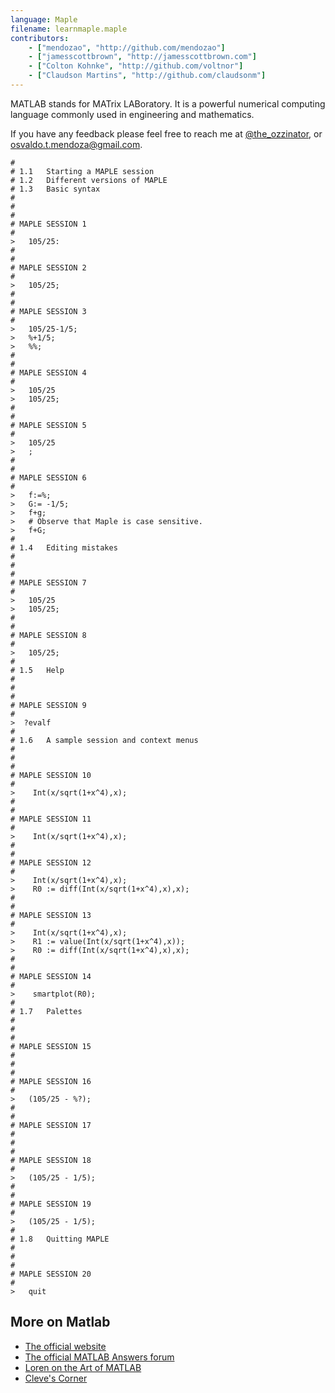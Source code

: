 ```yaml
---
language: Maple
filename: learnmaple.maple
contributors:
    - ["mendozao", "http://github.com/mendozao"]
    - ["jamesscottbrown", "http://jamesscottbrown.com"]
    - ["Colton Kohnke", "http://github.com/voltnor"]
    - ["Claudson Martins", "http://github.com/claudsonm"]
---
```


MATLAB stands for MATrix LABoratory. It is a powerful numerical computing language commonly used in engineering and mathematics.

If you have any feedback please feel free to reach me at
[@the_ozzinator](https://twitter.com/the_ozzinator), or
[osvaldo.t.mendoza@gmail.com](mailto:osvaldo.t.mendoza@gmail.com).

```maple
#
# 1.1   Starting a MAPLE session
# 1.2   Different versions of MAPLE
# 1.3   Basic syntax
#
#
#
# MAPLE SESSION 1
#
>   105/25:
#
#
# MAPLE SESSION 2
#
>   105/25;
#
#
# MAPLE SESSION 3
#
>   105/25-1/5;
>   %+1/5;
>   %%;
#
#
# MAPLE SESSION 4
#
>   105/25
>   105/25;
#
#
# MAPLE SESSION 5
#
>   105/25
>   ;
#
#
# MAPLE SESSION 6
#
>   f:=%;
>   G:= -1/5;
>   f+g;
>   # Observe that Maple is case sensitive.
>   f+G;
#
# 1.4   Editing mistakes
#
#
#
# MAPLE SESSION 7
#
>   105/25
>   105/25;
#
#
# MAPLE SESSION 8
#
>   105/25;
#
# 1.5   Help
#
#
#
# MAPLE SESSION 9
#
>  ?evalf
#
# 1.6   A sample session and context menus
#
#
#
# MAPLE SESSION 10
#
>    Int(x/sqrt(1+x^4),x);
#
#
# MAPLE SESSION 11
#
>    Int(x/sqrt(1+x^4),x);
#
#
# MAPLE SESSION 12
#
>    Int(x/sqrt(1+x^4),x);
>    R0 := diff(Int(x/sqrt(1+x^4),x),x);
#
#
# MAPLE SESSION 13
#
>    Int(x/sqrt(1+x^4),x);
>    R1 := value(Int(x/sqrt(1+x^4),x));
>    R0 := diff(Int(x/sqrt(1+x^4),x),x);
#
#
# MAPLE SESSION 14
#
>    smartplot(R0);
#
# 1.7   Palettes
#
#
#
# MAPLE SESSION 15
#
#
#
# MAPLE SESSION 16
#
>   (105/25 - %?);
#
#
# MAPLE SESSION 17
#
#
#
# MAPLE SESSION 18
#
>   (105/25 - 1/5);
#
#
# MAPLE SESSION 19
#
>   (105/25 - 1/5);
#
# 1.8   Quitting MAPLE
#
#
#
# MAPLE SESSION 20
#
>   quit

```

## More on Matlab

* [The official website](http://www.mathworks.com/products/matlab/)
* [The official MATLAB Answers forum](http://www.mathworks.com/matlabcentral/answers/)
* [Loren on the Art of MATLAB](http://blogs.mathworks.com/loren/)
* [Cleve's Corner](http://blogs.mathworks.com/cleve/)

